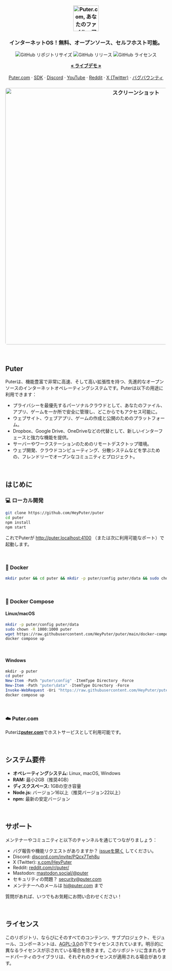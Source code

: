 
<h3 align="center"><img width="80" alt="Puter.com, あなたのファイル、アプリ、ゲームをどこからでもアクセス可能にするパーソナルクラウドコンピュータ" src="https://assets.puter.site/puter-logo.png"></h3>

<h3 align="center">インターネットOS！無料、オープンソース、セルフホスト可能。</h3>

<p align="center">
    <img alt="GitHub リポジトリサイズ" src="https://img.shields.io/github/repo-size/HeyPuter/puter"> <img alt="GitHub リリース" src="https://img.shields.io/github/v/release/HeyPuter/puter?label=%E6%9C%80%E6%96%B0%E3%83%90%E3%83%BC%E3%82%B8%E3%83%A7%E3%83%B3"> <img alt="GitHub ライセンス" src="https://img.shields.io/github/license/HeyPuter/puter">
</p>
<p align="center">
    <a href="https://puter.com/"><strong>« ライブデモ »</strong></a>
    <br />
    <br />
    <a href="https://puter.com">Puter.com</a>
    ·
    <a href="https://docs.puter.com" target="_blank">SDK</a>
    ·
    <a href="https://discord.com/invite/PQcx7Teh8u">Discord</a>
    ·
    <a href="https://www.youtube.com/@EricsPuterVideos">YouTube</a>
    ·
    <a href="https://reddit.com/r/puter">Reddit</a>
    ·
    <a href="https://twitter.com/HeyPuter">X (Twitter)</a>
    ·
    <a href="https://hackerone.com/puter_h1b">バグバウンティ</a>
</p>

<h3 align="center"><img width="800" style="border-radius:5px;" alt="スクリーンショット" src="https://assets.puter.site/puter.com-screenshot-3.webp"></h3>

<br/>

## Puter

Puterは、機能豊富で非常に高速、そして高い拡張性を持つ、先進的なオープンソースのインターネットオペレーティングシステムです。Puterは以下の用途に利用できます：

- プライバシーを最優先するパーソナルクラウドとして、あなたのファイル、アプリ、ゲームを一か所で安全に管理し、どこからでもアクセス可能に。
- ウェブサイト、ウェブアプリ、ゲームの作成と公開のためのプラットフォーム。
- Dropbox、Google Drive、OneDriveなどの代替として、新しいインターフェースと強力な機能を提供。
- サーバーやワークステーションのためのリモートデスクトップ環境。
- ウェブ開発、クラウドコンピューティング、分散システムなどを学ぶための、フレンドリーでオープンなコミュニティとプロジェクト。

<br/>

## はじめに


### 💻 ローカル開発

```bash
git clone https://github.com/HeyPuter/puter
cd puter
npm install
npm start
```

これでPuterが http://puter.localhost:4100 （または次に利用可能なポート）で起動します。

<br/>

### 🐳 Docker

```bash
mkdir puter && cd puter && mkdir -p puter/config puter/data && sudo chown -R 1000:1000 puter && docker run --rm -p 4100:4100 -v `pwd`/puter/config:/etc/puter -v `pwd`/puter/data:/var/puter  ghcr.io/heyputer/puter
```

<br/>

### 🐙 Docker Compose

#### Linux/macOS
```bash
mkdir -p puter/config puter/data
sudo chown -R 1000:1000 puter
wget https://raw.githubusercontent.com/HeyPuter/puter/main/docker-compose.yml
docker compose up
```
<br/>

#### Windows

```powershell
mkdir -p puter
cd puter
New-Item -Path "puter\config" -ItemType Directory -Force
New-Item -Path "puter\data" -ItemType Directory -Force
Invoke-WebRequest -Uri "https://raw.githubusercontent.com/HeyPuter/puter/main/docker-compose.yml" -OutFile "docker-compose.yml"
docker compose up
```
<br/>

### ☁️ Puter.com

Puterは[**puter.com**](https://puter.com)でホストサービスとして利用可能です。

<br/>

## システム要件

- **オペレーティングシステム:** Linux, macOS, Windows
- **RAM:** 最小2GB（推奨4GB）
- **ディスクスペース:** 1GBの空き容量
- **Node.js:** バージョン16以上（推奨バージョン22以上）
- **npm:** 最新の安定バージョン

<br/>

## サポート

メンテナーやコミュニティと以下のチャンネルを通じてつながりましょう：

- バグ報告や機能リクエストがありますか？ [issueを開く](https://github.com/HeyPuter/puter/issues/new/choose) してください。
- Discord: [discord.com/invite/PQcx7Teh8u](https://discord.com/invite/PQcx7Teh8u)
- X (Twitter): [x.com/HeyPuter](https://x.com/HeyPuter)
- Reddit: [reddit.com/r/puter/](https://www.reddit.com/r/puter/)
- Mastodon: [mastodon.social/@puter](https://mastodon.social/@puter)
- セキュリティの問題？ [security@puter.com](mailto:security@puter.com)
- メンテナーへのメールは [hi@puter.com](mailto:hi@puter.com) まで

質問があれば、いつでもお気軽にお問い合わせください！

<br/>

## ライセンス

このリポジトリ、ならびにそのすべてのコンテンツ、サブプロジェクト、モジュール、コンポーネントは、[AGPL-3.0](https://github.com/HeyPuter/puter/blob/main/LICENSE.txt)の下でライセンスされています。明示的に異なるライセンスが示されている場合を除きます。このリポジトリに含まれるサードパーティのライブラリは、それぞれのライセンスが適用される場合があります。

<br/>
